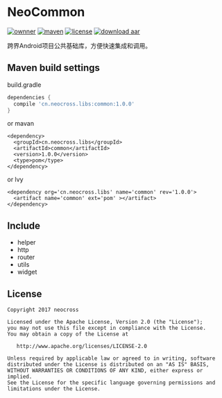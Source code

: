 # NeoCommon
[![ownner](https://img.shields.io/badge/owner-neocross-green.svg)](http://www.neocorss.cn)
[![maven](https://img.shields.io/badge/maven-v1.0.0-ff69b4.svg)](https://bintray.com/neocross2017/maven/common)
[![license](https://img.shields.io/hexpm/l/plug.svg)](https://www.apache.org/licenses/LICENSE-2.0.html)
[![download aar](https://img.shields.io/badge/Download-arr-green-d5bf2e.svg)](https://dl.bintray.com/neocross2017/maven/cn/neocross/libs/common/1.0.0/common-1.0.0.aar)

跨界Android项目公共基础库，方便快速集成和调用。 

## Maven build settings
build.gradle
```gradle
dependencies {
  compile 'cn.neocross.libs:common:1.0.0'
}
```
or mavan
```mavan
<dependency>
  <groupId>cn.neocross.libs</groupId>
  <artifactId>common</artifactId>
  <version>1.0.0</version>
  <type>pom</type>
</dependency>
```
or lvy
```lvy
<dependency org='cn.neocross.libs' name='common' rev='1.0.0'>
  <artifact name='common' ext='pom' ></artifact>
</dependency>
```
## Include
- helper
- http
- router
- utils
- widget
## License

    Copyright 2017 neocross

    Licensed under the Apache License, Version 2.0 (the "License");
    you may not use this file except in compliance with the License.
    You may obtain a copy of the License at

       http://www.apache.org/licenses/LICENSE-2.0

    Unless required by applicable law or agreed to in writing, software
    distributed under the License is distributed on an "AS IS" BASIS,
    WITHOUT WARRANTIES OR CONDITIONS OF ANY KIND, either express or implied.
    See the License for the specific language governing permissions and
    limitations under the License.
